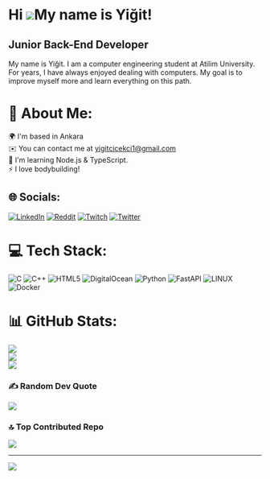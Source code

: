 Hi ![](https://user-images.githubusercontent.com/18350557/176309783-0785949b-9127-417c-8b55-ab5a4333674e.gif)My name is Yiğit!
==============================================================================================================================

Junior Back-End Developer
----------------------

My name is Yiğit. I am a computer engineering student at Atilim University. For years, I have always enjoyed dealing with computers. My goal is to improve myself more and learn everything on this path.

# 💫 About Me:
🌍  I'm based in Ankara<br>✉️  You can contact me at yigitcicekci1@gmail.com<br>🧠  I'm learning Node.js & TypeScript.<br>⚡  I love bodybuilding!


## 🌐 Socials:
[![LinkedIn](https://img.shields.io/badge/LinkedIn-%230077B5.svg?logo=linkedin&logoColor=white)](https://linkedin.com/in/yigitcicekci) [![Reddit](https://img.shields.io/badge/Reddit-%23FF4500.svg?logo=Reddit&logoColor=white)](https://reddit.com/user/RuveraIsTaken) [![Twitch](https://img.shields.io/badge/Twitch-%239146FF.svg?logo=Twitch&logoColor=white)](https://twitch.tv/ruvera) [![Twitter](https://img.shields.io/badge/Twitter-%231DA1F2.svg?logo=Twitter&logoColor=white)](https://twitter.com/yigit_cicekci) 

# 💻 Tech Stack:
![C](https://img.shields.io/badge/c-%2300599C.svg?style=for-the-badge&logo=c&logoColor=white) ![C++](https://img.shields.io/badge/c++-%2300599C.svg?style=for-the-badge&logo=c%2B%2B&logoColor=white) ![HTML5](https://img.shields.io/badge/html5-%23E34F26.svg?style=for-the-badge&logo=html5&logoColor=white) ![DigitalOcean](https://img.shields.io/badge/DigitalOcean-%230167ff.svg?style=for-the-badge&logo=digitalOcean&logoColor=white) ![Python](https://img.shields.io/badge/python-3670A0?style=for-the-badge&logo=python&logoColor=ffdd54) ![FastAPI](https://img.shields.io/badge/FastAPI-005571?style=for-the-badge&logo=fastapi) ![LINUX](https://img.shields.io/badge/Linux-FCC624?style=for-the-badge&logo=linux&logoColor=black) ![Docker](https://img.shields.io/badge/docker-%230db7ed.svg?style=for-the-badge&logo=docker&logoColor=white)
# 📊 GitHub Stats:
![](https://github-readme-stats.vercel.app/api?username=yigitcicekci&theme=nightowl&hide_border=false&include_all_commits=true&count_private=true)<br/>
![](https://github-readme-streak-stats.herokuapp.com/?user=yigitcicekci&theme=nightowl&hide_border=false)<br/>
![](https://github-readme-stats.vercel.app/api/top-langs/?username=yigitcicekci&theme=nightowl&hide_border=false&include_all_commits=true&count_private=true&layout=compact)

### ✍️ Random Dev Quote
![](https://quotes-github-readme.vercel.app/api?type=vetical&theme=tokyonight)

### 🔝 Top Contributed Repo
![](https://github-contributor-stats.vercel.app/api?username=yigitcicekci&limit=5&theme=dark&combine_all_yearly_contributions=true)

---
[![](https://visitcount.itsvg.in/api?id=yigitcicekci&icon=0&color=0)](https://visitcount.itsvg.in)

<!-- Proudly created with GPRM ( https://gprm.itsvg.in ) -->
